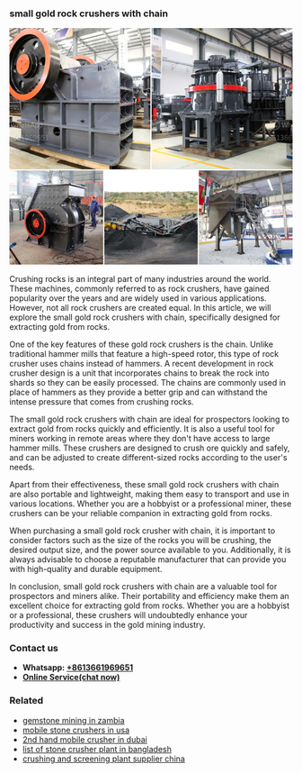 <h3>small gold rock crushers with chain</h3><img src='1708587355.jpg' alt=''><p>Crushing rocks is an integral part of many industries around the world. These machines, commonly referred to as rock crushers, have gained popularity over the years and are widely used in various applications. However, not all rock crushers are created equal. In this article, we will explore the small gold rock crushers with chain, specifically designed for extracting gold from rocks.</p><p>One of the key features of these gold rock crushers is the chain. Unlike traditional hammer mills that feature a high-speed rotor, this type of rock crusher uses chains instead of hammers. A recent development in rock crusher design is a unit that incorporates chains to break the rock into shards so they can be easily processed. The chains are commonly used in place of hammers as they provide a better grip and can withstand the intense pressure that comes from crushing rocks.</p><p>The small gold rock crushers with chain are ideal for prospectors looking to extract gold from rocks quickly and efficiently. It is also a useful tool for miners working in remote areas where they don't have access to large hammer mills. These crushers are designed to crush ore quickly and safely, and can be adjusted to create different-sized rocks according to the user's needs.</p><p>Apart from their effectiveness, these small gold rock crushers with chain are also portable and lightweight, making them easy to transport and use in various locations. Whether you are a hobbyist or a professional miner, these crushers can be your reliable companion in extracting gold from rocks.</p><p>When purchasing a small gold rock crusher with chain, it is important to consider factors such as the size of the rocks you will be crushing, the desired output size, and the power source available to you. Additionally, it is always advisable to choose a reputable manufacturer that can provide you with high-quality and durable equipment.</p><p>In conclusion, small gold rock crushers with chain are a valuable tool for prospectors and miners alike. Their portability and efficiency make them an excellent choice for extracting gold from rocks. Whether you are a hobbyist or a professional, these crushers will undoubtedly enhance your productivity and success in the gold mining industry.</p><h3>Contact us</h3><ul><li><strong>Whatsapp:&nbsp;<a href="https://wa.me/8613661969651">+8613661969651</a></strong></li><li><a href="https://swt.shibang-china.com/?git&amp;zhl&amp;small gold rock crushers with chain"><strong>Online Service(chat now)</strong></a></li></ul><h3>Related</h3><ul><li><a href='gemstone mining in zambia.md'>gemstone mining in zambia</a></li><li><a href='mobile stone crushers in usa.md'>mobile stone crushers in usa</a></li><li><a href='2nd hand mobile crusher in dubai.md'>2nd hand mobile crusher in dubai</a></li><li><a href='list of stone crusher plant in bangladesh.md'>list of stone crusher plant in bangladesh</a></li><li><a href='crushing and screening plant supplier china.md'>crushing and screening plant supplier china</a></li></ul>